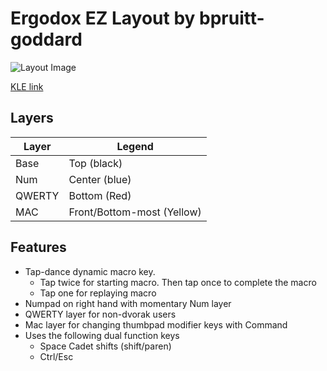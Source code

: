 # Ergodox EZ Layout by bpruitt-goddard
![Layout Image](https://i.imgur.com/eWhTXgn.png)

[KLE link](http://www.keyboard-layout-editor.com/#/gists/5896c5a729a64633d3f63de71e7e0e79)

## Layers
| Layer | Legend |
| ----- | ------ |
| Base  |  Top (black) |
| Num | Center (blue) |
| QWERTY | Bottom (Red) |
| MAC | Front/Bottom-most (Yellow) |

## Features
* Tap-dance dynamic macro key.
  * Tap twice for starting macro. Then tap once to complete the macro
  * Tap one for replaying macro
* Numpad on right hand with momentary Num layer
* QWERTY layer for non-dvorak users
* Mac layer for changing thumbpad modifier keys with Command
* Uses the following dual function keys
    * Space Cadet shifts (shift/paren)
    * Ctrl/Esc
